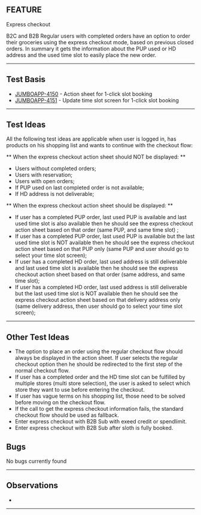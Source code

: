 ## FEATURE

Express checkout 

B2C and B2B Regular users with completed orders have an option to order their groceries using the express checkout mode, based on previous closed orders. In summary it gets the information about the PUP used or HD address and the used time slot to easily place the new order. 

***
## Test Basis
* [JUMBOAPP-4150](https://icemobile.atlassian.net/browse/JUMBOAPP-4150) - Action sheet for 1-click slot booking
* [JUMBOAPP-4151](https://icemobile.atlassian.net/browse/JUMBOAPP-4151) - Update time slot screen for 1-click slot booking
* ***

## Test Ideas

All the following test ideas are applicable when user is logged in, has products on his shopping list and wants to continue with the checkout flow:

** When the express checkout action sheet should NOT be displayed:  **

* Users without completed orders;
* Users with reservation;
* Users with open orders;
* If PUP used on last completed order is not available;
* If HD address is not deliverable; 

** When the express checkout action sheet should be displayed:  **

* If user has a completed PUP order, last used PUP is available and last used time slot is also available then he should see the express checkout action sheet based on that order (same PUP, and same time slot) ; 
* If user has a completed PUP order, last used PUP is available but the last used time slot is NOT available then he should see the express checkout action sheet based on that PUP only (same PUP and user should go to select your time slot screen);
* If user has a completed HD order, last used address is still deliverable and last used time slot is available then he should see the express checkout action sheet based on that order (same address, and same time slot); 
* If user has a completed HD order, last used address is still deliverable but the last used time slot is NOT available then he should see the express checkout action sheet based on that delivery address only (same delivery address, then user should go to select your time slot screen);

***

## Other Test Ideas

* The option to place an order using the regular checkout flow should always be displayed in the action sheet. If user selects the regular checkout option then he should be redirected to the first step of the normal checkout flow.
* If user has a completed order and the HD time slot can be fulfilled by multiple stores (multi store selection), the user is asked to select which store they want to use before entering the checkout.
* If user has vague terms on his shopping list, those need to be solved before moving on the checkout flow. 
* If the call to get the express checkout information fails, the standard checkout flow should be used as fallback.
* Enter express checkout with B2B Sub with exeed credit or spendlimit.
* Enter express checkout with B2B Sub after sloth is fully booked. 

## Bugs
No bugs currently found

***

## Observations
* 
***
